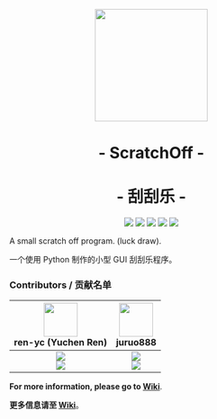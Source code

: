 <p align="center">
<img src="https://user-images.githubusercontent.com/106530969/173475662-c4ea40c1-3a3b-467e-8dfe-56c8748175e7.png" width="200">
</p>

<h1 align="center">- ScratchOff -</h1>

<h1 align="center">- 刮刮乐 -</h1>

<p align="center">
<a href="https://github.com/class-tools/ScratchOff/actions/workflows/check.yml"><img src="https://github.com/class-tools/ScratchOff/actions/workflows/check.yml"></a>
<a href="https://github.com/class-tools/ScratchOff/actions/workflows/codeql.yml"><img src="https://github.com/class-tools/ScratchOff/actions/workflows/codeql.yml"></a>
<a href="https://github.com/class-tools/ScratchOff/actions/workflows/compile.yml"><img src="https://github.com/class-tools/ScratchOff/actions/workflows/compile.yml"></a>
<a href="https://github.com/class-tools/ScratchOff/releases/latest"><img src="https://img.shields.io/github/v/release/class-tools/ScratchOff.svg?logo=iCloud"></a>
<img src="https://img.shields.io/badge/support-Windows%207%20+-blue?logo=Windows">
</p>

A small scratch off program. (luck draw).

一个使用 Python 制作的小型 GUI 刮刮乐程序。

### Contributors / 贡献名单
| <img src="https://avatars.githubusercontent.com/u/53416099?v=4" width="60px"></br> ren-yc (Yuchen Ren) | <img src="https://avatars.githubusercontent.com/u/106530969?v=4" width="60px"></br> juruo888 |
| :---: | :---: |
| ![](https://shields.io/badge/Coding-green?logo=visual-studio-code&style=for-the-badge)<br>![](https://shields.io/badge/BugTester-yellow?logo=open-bug-bounty&style=for-the-badge) | ![](https://shields.io/badge/Coding-green?logo=visual-studio-code&style=for-the-badge)<br>![](https://shields.io/badge/BugTester-yellow?logo=open-bug-bounty&style=for-the-badge) |

**For more information, please go to [Wiki](https://github.com/class-tools/ScratchOff/wiki)**.

**更多信息请至 [Wiki](https://github.com/class-tools/ScratchOff/wiki)**。